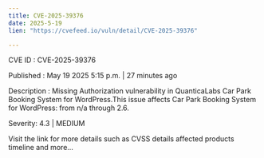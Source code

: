 ```yaml
---
title: CVE-2025-39376
date: 2025-5-19
lien: "https://cvefeed.io/vuln/detail/CVE-2025-39376"

---
```


CVE ID : CVE-2025-39376

Published :  May 19
2025
5:15 p.m. | 27 minutes ago

Description : Missing Authorization vulnerability in QuanticaLabs Car Park Booking System for WordPress.This issue affects Car Park Booking System for WordPress: from n/a through 2.6.

Severity: 4.3 | MEDIUM

Visit the link for more details
such as CVSS details
affected products
timeline
and more...

